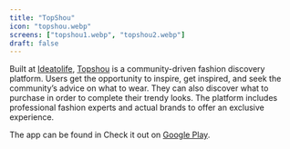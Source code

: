 ```yaml
---
title: "TopShou"
icon: "topshou.webp"
screens: ["topshou1.webp", "topshou2.webp"]
draft: false
---
```


Built at [Ideatolife](https://ideatolife.me), [Topshou](https://www.topshou.com/) is a community-driven fashion discovery platform. Users get the opportunity to inspire, get inspired, and seek the community’s advice on what to wear. They can also discover what to purchase in order to complete their trendy looks. The platform includes professional fashion experts and actual brands to offer an exclusive experience.

The app can be found in
Check it out on [Google Play](https://play.google.com/store/apps/details?id=com.topshou).
